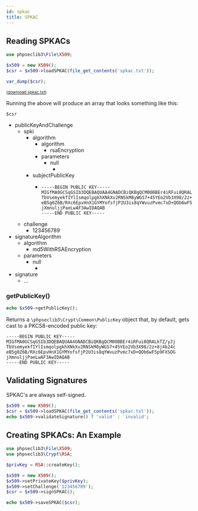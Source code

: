 ```yaml
---
id: spkac
title: SPKAC
---
```


<script src="//ajax.googleapis.com/ajax/libs/jquery/1.12.4/jquery.min.js"></script>
<script src="/js/jquery.treeview.js"></script>
<link rel="stylesheet" href="/css/jquery.treeview.css">
<script>
var showPath = function() {
  path = '';
  parents = $(this).parents('li:visible');
  for (var i = parents.length - 1; i >= 0; i--) {
    name = $('.name', parents[i])[0].textContent;
    delimiter = isNaN(name) ? '\'' : '';
    path+= '[' + delimiter + name + delimiter + ']';
  }
  $('#path').html('<code id="path">$csr' + path + '</code>:');
};
$(document).ready(function() {
  $('.printr').treeview({
     persist: "location",
     collapsed: true,
     unique: true
   });
   $('.name,.hitarea').click(showPath);
   $('#path').html('<code id="path">$csr</code>');
});
</script>

## Reading SPKACs

```php
use phpseclib3\File\X509;

$x509 = new X509();
$csr = $x509->loadSPKAC(file_get_contents('spkac.txt'));

var_dump($csr);
```
<span style="font-size: 11px">([download spkac.txt](/x509/spkac.txt))</span>

Running the above will produce an array that looks something like this:

<code id="path">$csr</code>
<ul class="printr"><li><span class="name">publicKeyAndChallenge</span><ul><li><span class="name">spki</span><ul><li><span class="name">algorithm</span><ul><li><span class="name">algorithm</span><ul><li>rsaEncryption</li></ul></li><li><span class="name">parameters</span><ul><li><span class="name">null</span><ul><li></li></ul></li></ul></li></ul></li><li><span class="name">subjectPublicKey</span><ul><li>

```
-----BEGIN PUBLIC KEY-----
MIGfMA0GCSqGSIb3DQEBAQUAA4GNADCBiQKBgQCM00BBEr4iRFui8QRALkTZ/yJj
TbVsemyekfIYlIsmqolpgkhXNkXv2RNSkM8yWGS7+45YEo2Vb3X98/2z+8j4b24c
eB5g0Z6B/RXc6EpvHnX1GYMYofsfjP2U3is8qYWvuzPvmc7xD+QOb6wF5p9FXSOG
jXmnuljjPaeLwAF3AwIDAQAB
-----END PUBLIC KEY-----
```
</li></ul></li></ul></li><li><span class="name">challenge</span><ul><li>123456789</li></ul></li></ul></li><li><span class="name">signatureAlgorithm</span><ul><li><span class="name">algorithm</span><ul><li>md5WithRSAEncryption</li></ul></li><li><span class="name">parameters</span><ul><li><span class="name">null</span><ul><li></li></ul></li></ul></li></ul></li><li><span class="name">signature</span><ul><li>...</li></ul></li></ul>

### getPublicKey()

```php
echo $x509->getPublicKey();
```
Returns a `\phpseclib3\Crypt\Common\PublicKey` object that, by default, gets cast to a PKCS8-encoded public key:

```
-----BEGIN PUBLIC KEY-----
MIGfMA0GCSqGSIb3DQEBAQUAA4GNADCBiQKBgQCM00BBEr4iRFui8QRALkTZ/yJj
TbVsemyekfIYlIsmqolpgkhXNkXv2RNSkM8yWGS7+45YEo2Vb3X98/2z+8j4b24c
eB5g0Z6B/RXc6EpvHnX1GYMYofsfjP2U3is8qYWvuzPvmc7xD+QOb6wF5p9FXSOG
jXmnuljjPaeLwAF3AwIDAQAB
-----END PUBLIC KEY-----
```

## Validating Signatures

SPKAC's are always self-signed.

```php
$x509 = new X509();
$csr = $x509->loadSPKAC(file_get_contents('spkac.txt'));
echo $x509->validateSignature() ? 'valid' : 'invalid';
```

## Creating SPKACs: An Example

```php
use phpseclib3\File\X509;
use phpseclib3\Crypt\RSA;

$privKey = RSA::createKey();

$x509 = new X509();
$x509->setPrivateKey($privKey);
$x509->setChallenge('123456789');
$csr = $x509->signSPKAC();

echo $x509->saveSPKAC($csr);
```